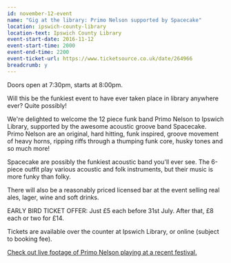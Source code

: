 ```yaml
---
id: november-12-event
name: "Gig at the library: Primo Nelson supported by Spacecake"
location: ipswich-county-library
location-text: Ipswich County Library
event-start-date: 2016-11-12
event-start-time: 2000
event-end-time: 2200
event-ticket-url: https://www.ticketsource.co.uk/date/264966
breadcrumb: y
---
```

Doors open at 7:30pm, starts at 8:00pm.

Will this be the funkiest event to have ever taken place in library anywhere ever? Quite possibly!

We're delighted to welcome the 12 piece funk band Primo Nelson to Ipswich Library, supported by the awesome acoustic groove band Spacecake. Primo Nelson are an original, hard hitting, funk inspired, groove movement of heavy horns, ripping riffs through a thumping funk core, husky tones and so much more!

Spacecake are possibly the funkiest acoustic band you'll ever see. The 6-piece outfit play various acoustic and folk instruments, but their music is more funky than folky.

There will also be a reasonably priced licensed bar at the event selling real ales, lager, wine and soft drinks.

EARLY BIRD TICKET OFFER: Just £5 each before 31st July.
After that, £8 each or two for £14.

Tickets are available over the counter at Ipswich Library, or online (subject to booking fee).

<a href="https://www.facebook.com/stowfiesta/videos/1757488757802593/">Check out live footage of Primo Nelson playing at a recent festival.</a>
